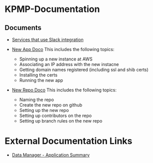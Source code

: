 # KPMP-Documentation

## Documents

* [Services that use Slack integration](https://github.com/KPMP/KPMP-Documentation/blob/develop/servicesWithSlackIntegration.md)

* [New App Doco](http://https://github.com/KPMP/KPMP-Documentation/blob/KPMP-708_DocumentNewAppProcess/createNewApplication.md "New App Doco")
This includes the following topics:
  - Spinning up a new instance at AWS
  - Associating an IP address with the new instacne
  - Getting domain names registered (including ssl and shib certs)
  - Installing the certs
  - Running the new app

* [New Repo Doco](https://github.com/KPMP/KPMP-Documentation/blob/KPMP-708_DocumentNewAppProcess/createNewRepo.md "New Repo Doco")
This includes the following topics:
  - Naming the repo
  - Create the new repo on github
  - Setting up the new repo
  - Setting up contributors on the repo
  - Setting up branch rules on the new repo

# External Documentation Links
- [Data Manager - Application Summary](https://docs.google.com/document/d/1qG4FzJBG2Fc2fz5PYWGxO4sZqYgmAdyNZEEiR-bFOKw)
